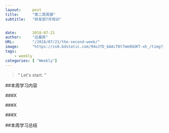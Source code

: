 ```yaml
---
layout:     post
title:      "第二周周报"
subtitle:   "研发部7月培训"


date:    	2018-07-21
author:     "吕晨宾"
URL: 		"/2018/07/21/the-second-week/"
image: 		"https://ss0.bdstatic.com/94oJfD_bAAcT8t7mm9GUKT-xh_/timg?image&quality=100&size=b4000_4000&sec=1531638442&di=28f4550efc1ff600241c24d4b34614de&src=http://s10.sinaimg.cn/bmiddle/625bf8cat74a22803d789&690"
tags:
    - weekly
categories: [ "Weekly"]
---
```



> “	Let's start. ”

##本周学习内容

###X

###X

###X

##本周学习总结

